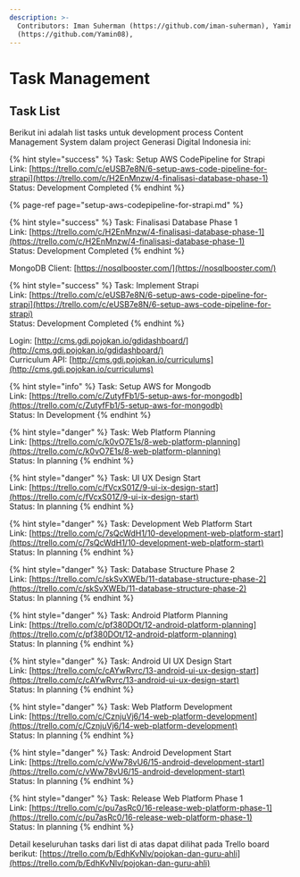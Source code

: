 ```yaml
---
description: >-
  Contributors: Iman Suherman (https://github.com/iman-suherman), Yamin Saputra
  (https://github.com/Yamin08),
---
```


# Task Management

## Task List

Berikut ini adalah list tasks untuk development process Content Management System dalam project Generasi Digital Indonesia ini:

{% hint style="success" %}
Task: Setup AWS CodePipeline for Strapi   
Link: [https://trello.com/c/eUSB7e8N/6-setup-aws-code-pipeline-for-strapi](https://trello.com/c/H2EnMnzw/4-finalisasi-database-phase-1)  
Status: Development Completed
{% endhint %}

{% page-ref page="setup-aws-codepipeline-for-strapi.md" %}

{% hint style="success" %}
Task: Finalisasi Database Phase 1  
Link: [https://trello.com/c/H2EnMnzw/4-finalisasi-database-phase-1](https://trello.com/c/H2EnMnzw/4-finalisasi-database-phase-1)  
Status: Development Completed
{% endhint %}

MongoDB Client: [https://nosqlbooster.com/](https://nosqlbooster.com/)

{% hint style="success" %}
Task: Implement Strapi  
Link: [https://trello.com/c/eUSB7e8N/6-setup-aws-code-pipeline-for-strapi](https://trello.com/c/eUSB7e8N/6-setup-aws-code-pipeline-for-strapi)  
Status: Development Completed
{% endhint %}

Login: [http://cms.gdi.pojokan.io/gdidashboard/](http://cms.gdi.pojokan.io/gdidashboard/)  
Curriculum API: [http://cms.gdi.pojokan.io/curriculums](http://cms.gdi.pojokan.io/curriculums)

{% hint style="info" %}
Task: Setup AWS for Mongodb  
Link: [https://trello.com/c/ZutyfFb1/5-setup-aws-for-mongodb](https://trello.com/c/ZutyfFb1/5-setup-aws-for-mongodb)  
Status: In Development
{% endhint %}

{% hint style="danger" %}
Task: Web Platform Planning   
Link: [https://trello.com/c/k0vO7E1s/8-web-platform-planning](https://trello.com/c/k0vO7E1s/8-web-platform-planning)  
Status: In planning
{% endhint %}

{% hint style="danger" %}
Task: UI UX Design Start   
Link: [https://trello.com/c/fVcxS01Z/9-ui-ix-design-start](https://trello.com/c/fVcxS01Z/9-ui-ix-design-start)  
Status: In planning
{% endhint %}

{% hint style="danger" %}
Task: Development Web Platform Start  
Link: [https://trello.com/c/7sQcWdH1/10-development-web-platform-start](https://trello.com/c/7sQcWdH1/10-development-web-platform-start)  
Status: In planning
{% endhint %}

{% hint style="danger" %}
Task: Database Structure Phase 2  
Link: [https://trello.com/c/skSvXWEb/11-database-structure-phase-2](https://trello.com/c/skSvXWEb/11-database-structure-phase-2)  
Status: In planning
{% endhint %}

{% hint style="danger" %}
Task: Android Platform Planning  
Link: [https://trello.com/c/pf380DOt/12-android-platform-planning](https://trello.com/c/pf380DOt/12-android-platform-planning)  
Status: In planning
{% endhint %}

{% hint style="danger" %}
Task: Android UI UX Design Start  
Link: [https://trello.com/c/cAYwRvrc/13-android-ui-ux-design-start](https://trello.com/c/cAYwRvrc/13-android-ui-ux-design-start)  
Status: In planning
{% endhint %}

{% hint style="danger" %}
Task: Web Platform Development  
Link: [https://trello.com/c/CznjuVj6/14-web-platform-development](https://trello.com/c/CznjuVj6/14-web-platform-development)  
Status: In planning
{% endhint %}

{% hint style="danger" %}
Task: Android Development Start  
Link: [https://trello.com/c/vWw78vU6/15-android-development-start](https://trello.com/c/vWw78vU6/15-android-development-start)  
Status: In planning
{% endhint %}

{% hint style="danger" %}
Task: Release Web Platform Phase 1  
Link: [https://trello.com/c/pu7asRc0/16-release-web-platform-phase-1](https://trello.com/c/pu7asRc0/16-release-web-platform-phase-1)  
Status: In planning
{% endhint %}

Detail keseluruhan tasks dari list di atas dapat dilihat pada Trello board berikut: [https://trello.com/b/EdhKvNlv/pojokan-dan-guru-ahli](https://trello.com/b/EdhKvNlv/pojokan-dan-guru-ahli) 

